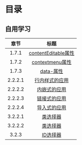 <h1>目录</h1>

<h2>自用学习</h2>

|  章节   |                                             标题                                             |
| :-----: | :------------------------------------------------------------------------------------------: |
|  1.7.1  | [contentEditable属性](01%20HTML5基础/01.07%20HTML5全局属性/1.7.1%20contentEditable属性.html) |
|  1.7.2  |     [contextmenu属性](01%20HTML5基础/01.07%20HTML5全局属性/1.7.2%20contextmenu属性.html)     |
|  1.7.3  |           [data-属性](01%20HTML5基础/01.07%20HTML5全局属性/1.7.3%20data-属性.html)           |
| 2.2.2.1 |      [行内样式的应用](02%20CSS3基础/02.02%20CSS基本用法/2.2.2.1%20行内样式的应用.html)       |
| 2.2.2.2 |        [内嵌式的应用](02%20CSS3基础/02.02%20CSS基本用法/2.2.2.2%20内嵌式的应用.html)         |
| 2.2.2.3 |        [链接式的应用](02%20CSS3基础/02.02%20CSS基本用法/2.2.2.3%20链接式的应用.html)         |
| 2.2.2.4 |        [导入式的应用](02%20CSS3基础/02.02%20CSS基本用法/2.2.2.4%20导入式的应用.html)         |
| 3.2.2.1 |          [类选择器](03%20使用CSS3选择器/03.02%20基本选择器/3.2.2.1%20类选择器.html)          |
| 3.2.2.2 |          [类选择器](03%20使用CSS3选择器/03.02%20基本选择器/3.2.2.2%20类选择器.html)          |
|  3.2.3  |           [ID选择器](03%20使用CSS3选择器/03.02%20基本选择器/3.2.3%20ID选择器.html)           |